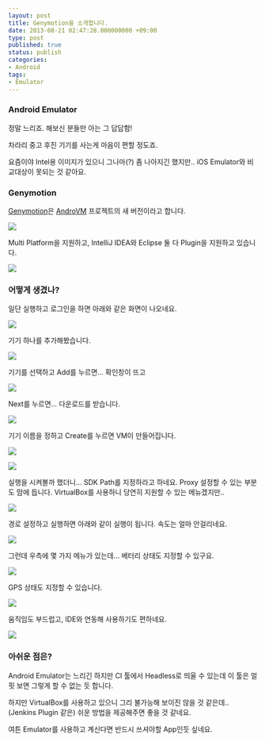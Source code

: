 ```yaml
---
layout: post
title: Genymotion을 소개합니다.
date: 2013-08-21 02:47:28.000000000 +09:00
type: post
published: true
status: publish
categories:
- Android
tags:
- Emulator
---
```

### Android Emulator

정말 느리죠. 해보신 분들만 아는 그 답답함!

차라리 중고 후진 기기를 사는게 마음이 편할 정도죠.

요즘이야 Intel용 이미지가 있으니 그나마(?) 좀 나아지긴 했지만.. iOS Emulator와 비교대상이 못되는 것 같아요.

### Genymotion
[Genymotion](http://www.genymotion.com/)은 [AndroVM](http://androvm.org/blog/) 프로젝트의 새 버전이라고 합니다.

![](/images/2013/08/21/tumblr_inline_mrv0a8bH9F1qz4rgp.png)

Multi Platform을 지원하고, IntelliJ IDEA와 Eclipse 둘 다 Plugin을 지원하고 있습니다.

![](/images/2013/08/21/tumblr_inline_mrv0imKZgZ1qz4rgp.png)

### 어떻게 생겼나?
일단 실행하고 로그인을 하면 아래와 같은 화면이 나오네요.

![](/images/2013/08/21/tumblr_inline_mrv0ahe0z41qz4rgp.png)

기기 하나를 추가해봤습니다.

![](/images/2013/08/21/tumblr_inline_mrv0ar5ovH1qz4rgp.png)

기기를 선택하고 Add를 누르면… 확인창이 뜨고

![](/images/2013/08/21/tumblr_inline_mrv0b0RgIl1qz4rgp.png)

Next를 누르면… 다운로드를 받습니다.

![](/images/2013/08/21/tumblr_inline_mrv0be6wYy1qz4rgp.png)

기기 이름을 정하고 Create를 누르면 VM이 만들어집니다.

![](/images/2013/08/21/tumblr_inline_mrv0bmJzN41qz4rgp.png)

![](/images/2013/08/21/tumblr_inline_mrv0btzPi71qz4rgp.png)

실행을 시켜볼까 했더니… SDK Path를 지정하라고 하네요. Proxy 설정할 수 있는 부분도 맘에 듭니다. VirtualBox를 사용하니 당연히 지원할 수 있는 메뉴겠지만..

![](/images/2013/08/21/tumblr_inline_mrv0c1uurP1qz4rgp.png)

경로 설정하고 실행하면 아래와 같이 실행이 됩니다. 속도는 얼마 안걸리네요.

![](/images/2013/08/21/tumblr_inline_mrv0c8JAtt1qz4rgp.png)

그런데 우측에 몇 가지 메뉴가 있는데… 베터리 상태도 지정할 수 있구요.

![](/images/2013/08/21/tumblr_inline_mrv0cnHcek1qz4rgp.png)

GPS 상태도 지정할 수 있습니다.

![](/images/2013/08/21/tumblr_inline_mrv0d7Pi2X1qz4rgp.png)

움직임도 부드럽고, IDE와 연동해 사용하기도 편하네요.

![](/images/2013/08/21/tumblr_inline_mrv0cgylKE1qz4rgp.png)

### 아쉬운 점은?
Android Emulator는 느리긴 하지만 CI 툴에서 Headless로 띄울 수 있는데 이 툴은 얼핏 보면 그렇게 할 수 없는 듯 합니다.

하지만 VirtualBox를 사용하고 있으니 그리 불가능해 보이진 않을 것 같은데.. (Jenkins Plugin 같은) 쉬운 방법을 제공해주면 좋을 것 같네요.

여튼 Emulator를 사용하고 계신다면 반드시 쓰셔야할 App인듯 싶네요.
